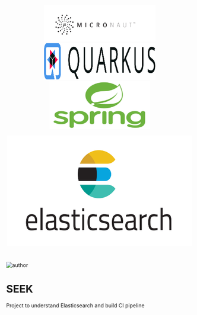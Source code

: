 <div>
       <p align="center"> 
              <img src="docs/micronaut.png" width="300" height="100">
              <img src="docs/quarkus.png" width="300" height="100">
              <img src="docs/spring.png" width="270" height="130">
       </p>
       <p align="center">
           <img src="docs/es.png" width="500" height="300">
       </p>
</div>

#

![author](https://img.shields.io/badge/author-matheus-blue.svg)
# SEEK
Project to understand Elasticsearch and build CI pipeline
